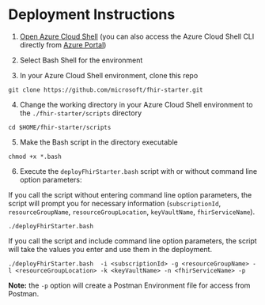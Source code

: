 # Deployment Instructions 

1. [Open Azure Cloud Shell](https://shell.azure.com) (you can also access the Azure Cloud Shell CLI directly from [Azure Portal](https://portal.azure.com))

2. Select Bash Shell for the environment 

3. In your Azure Cloud Shell environment, clone this repo
```azurecli
git clone https://github.com/microsoft/fhir-starter.git
```
4. Change the working directory in your Azure Cloud Shell environment to the ```./fhir-starter/scripts``` directory
```azurecli
cd $HOME/fhir-starter/scripts 
```
5. Make the Bash script in the directory executable
```azurecli
chmod +x *.bash
```
6. Execute the ```deployFhirStarter.bash``` script with or without command line option parameters:

If you call the script without entering command line option parameters, the script will prompt you for necessary information (```subscriptionId```, ```resourceGroupName```, ```resourceGroupLocation```, ```keyVaultName```, ```fhirServiceName```). 
```azurecli
./deployFhirStarter.bash
```

If you call the script and include command line option parameters, the script will take the values you enter and use them in the deployment. 
```azurecli
./deployFhirStarter.bash  -i <subscriptionId> -g <resourceGroupName> -l <resourceGroupLocation> -k <keyVaultName> -n <fhirServiceName> -p
```
__Note:__ the ```-p``` option will create a Postman Environment file for access from Postman.


